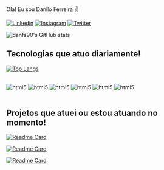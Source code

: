 Ola! Eu sou Danilo Ferreira ✌️

[![Linkedin](https://img.shields.io/badge/LinkedIn-0077B5?style=for-the-badge&logo=linkedin&logoColor=white)](https://www.linkedin.com/in/danilo90fs/)
[![Instagram](https://img.shields.io/badge/Instagram-E4405F?style=for-the-badge&logo=instagram&logoColor=white)](https://www.instagram.com/_danferres)
[![Twitter](https://img.shields.io/badge/Twitter-1DA1F2?style=for-the-badge&logo=twitter&logoColor=white)](https://www.instagram.com/_danferres)

![danfs90's GitHub stats](https://github-readme-stats.vercel.app/api?username=danfs90&show_icons=true&theme=dracula)


## Tecnologias que atuo diariamente!

[![Top Langs](https://github-readme-stats.vercel.app/api/top-langs/?username=danfs90&layout=compact)](https://github.com/danfs90/github-readme-stats)

<div style= "display: inline_block"><br/>
    <img align="center" alt="html5" src="https://img.shields.io/badge/Python-14354C?style=for-the-badge&logo=python&logoColor=white"/>
    <img align="center" alt="html5" src="https://img.shields.io/badge/Flask-000000?style=for-the-badge&logo=flask&logoColor=white"/>        
    <img align="center" alt="html5" src="https://img.shields.io/badge/C%23-239120?style=for-the-badge&logo=c-sharp&logoColor=white"/>
    <img align="center" alt="html5" src="https://img.shields.io/badge/Microsoft_Azure-0089D6?style=for-the-badge&logo=microsoft-azure&logoColor=white"/>    
    <img align="center" alt="html5" src="https://img.shields.io/badge/.NET-5C2D91?style=for-the-badge&logo=.net&logoColor=white"/>              
    <img align="center" alt="html5" src="https://img.shields.io/badge/Microsoft_SQL_Server-CC2927?style=for-the-badge&logo=microsoft-sql-server&logoColor=white"/>                

</div><br/>

## Projetos que atuei ou estou atuando no momento!

[![Readme Card](https://github-readme-stats.vercel.app/api/pin/?username=danfs90&repo=telegram-bot-chatgpt)](https://github.com/Danfs90/telegram-bot-chatgpt)

[![Readme Card](https://github-readme-stats.vercel.app/api/pin/?username=danfs90&repo=EditorHTML-CSharp---Estudos)](https://github.com/Danfs90/EditorHTML-CSharp---Estudos)

[![Readme Card](https://github-readme-stats.vercel.app/api/pin/?username=danfs90&repo=curso-django-projeto1)](https://github.com/Danfs90/curso-django-projeto1)

